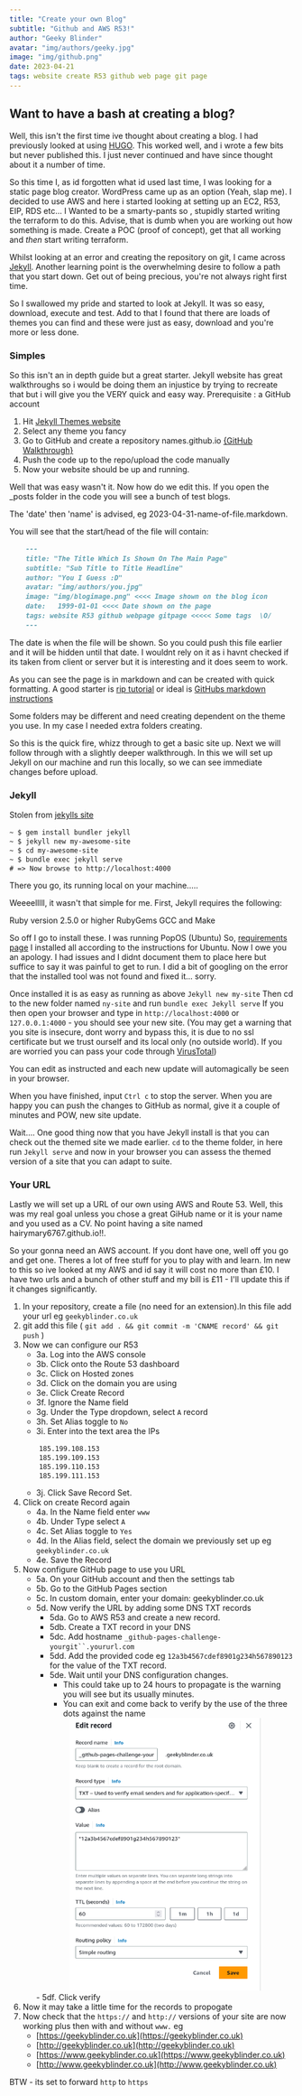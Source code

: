 ```yaml
---
title: "Create your own Blog"
subtitle: "Github and AWS R53!"
author: "Geeky Blinder"
avatar: "img/authors/geeky.jpg"
image: "img/github.png"
date: 2023-04-21
tags: website create R53 github web page git page
---
```


## Want to have a bash at creating a blog?


Well, this isn't the first time ive thought about creating a blog.
I had previously looked at using [HUGO](https://gohugo.io/). This worked well, and i wrote a few bits but never published this. I just never continued and have since thought about it a number of time.

So this time I, as id forgotten what id used last time, I was looking for a static page blog creator. WordPress came up as an option (Yeah, slap me). I decided to use AWS and here i started looking at setting up an EC2, R53, EIP, RDS etc... I Wanted to be a smarty-pants so , stupidly started writing the terraform to do this. Advise, that is dumb when you are working out how something is made. Create a POC (proof of concept), get that all working and _then_ start writing terraform.

Whilst looking at an error and creating the repository on git, I came across [Jekyll](https://jekyllrb.com/). Another learning point is the overwhelming desire to follow a path that you start down. Get out of being precious, you're not always right first time.

So I swallowed my pride and started to look at Jekyll. It was so easy, download, execute and test. Add to that I found that there are loads of themes you can find and these were just as easy, download and you're more or less done.

### Simples

So this isn't an in depth guide but a great starter.
Jekyll website has great walkthroughs so i would be doing them an injustice by trying to recreate that but i will give you the VERY quick and easy way. Prerequisite : a GitHub account
1. Hit [Jekyll Themes website](http://jekyllthemes.org/themes/no-style-please/)
2. Select any theme you fancy
3. Go to GitHub and create a repository names.github.io [{GitHub Walkthrough}](https://pages.github.com/)
4. Push the code up to the repo/upload the code manually
5. Now your website should be up and running.

Well that was easy wasn't it.
Now how do we edit this. If you open the _posts folder in the code you will see a bunch of test blogs.

The 'date' then 'name' is advised, eg 2023-04-31-name-of-file.markdown.

You will see that the start/head of the file will contain:
```markdown
    ---
    title: "The Title Which Is Shown On The Main Page"
    subtitle: "Sub Title to Title Headline"
    author: "You I Guess :D"
    avatar: "img/authors/you.jpg"
    image: "img/blogimage.png" <<<< Image shown on the blog icon
    date:   1999-01-01 <<<< Date shown on the page 
    tags: website R53 github webpage gitpage <<<<< Some tags  \O/
    ---
```
The date is when the file will be shown. So you could push this file earlier and it will be hidden until that date. I wouldnt rely on it as i havnt checked if its taken from client or server but it is interesting and it does seem to work.

As you can see the page is in markdown and can be created with quick formatting. A good starter is [rip tutorial](https://riptutorial.com/markdown) or ideal is [GitHubs markdown instructions](https://docs.github.com/en/get-started/writing-on-github/working-with-advanced-formatting/creating-and-highlighting-code-blocks)

Some folders may be different and need creating dependent on the theme you use. In my case I needed extra folders creating.

So this is the quick fire, whizz through to get a basic site up.
Next we will follow through with a slightly deeper walkthrough. In this we will set up Jekyll on our machine and run this locally, so we can see immediate changes before upload.

### Jekyll

Stolen from [jekylls site](http://jekyllrb.com/)

```
~ $ gem install bundler jekyll
~ $ jekyll new my-awesome-site
~ $ cd my-awesome-site
~ $ bundle exec jekyll serve
# => Now browse to http://localhost:4000 
```
There you go, its running local on your machine.....

Weeeelllll, it wasn't that simple for me.
First, Jekyll requires the following:

 Ruby version 2.5.0 or higher
 RubyGems
 GCC and Make

So off I go to install these. I was running PopOS (Ubuntu)
So, [requirements page](http://jekyllrb.com/docs/installation/#requirements)
I installed all according to the instructions for Ubuntu. Now I owe you an apology. I had issues and I didnt document them to place here but suffice to say it was painful to get to run. I did a bit of googling on the error that the installed tool was not found and fixed it... sorry.

Once installed it is as easy as running as above `Jekyll new my-site`
Then cd to the new folder named `ny-site` and run `bundle exec Jekyll serve`
If you then open your browser and type in `http://localhost:4000` or `127.0.0.1:4000` - you should see your new site. (You may get a warning that you site is insecure, dont worry and bypass this, it is due to no ssl certificate but we trust ourself and its local only (no outside world). If you are worried you can pass your code through [VirusTotal](https://www.virustotal.com/))

You can edit as instructed and each new update will automagically be seen in your browser.

When you have finished, input `Ctrl c` to stop the server.
When you are happy you can push the changes to GitHub as normal, give it a couple of minutes and POW, new site update.

Wait.... One good thing now that you have Jekyll install is that you can check out the themed site we made earlier.
`cd` to the theme folder, in here run `Jekyll serve` and now in your browser you can assess the themed version of a site that you can adapt to suite.


### Your URL

Lastly we will set up a URL of our own using AWS and Route 53.
Well, this was my real goal unless you chose a great GiHub name or it is your name and you used as a CV. No point having a site named hairymary6767.github.io!!.

So your gonna need an AWS account. If you dont have one, well off you go and get one. Theres a lot of free stuff for you to play with and learn. Im new to this so ive looked at my AWS and id say it will cost no more than £10. 
I have two urls and a bunch of other stuff and my bill is £11 - I'll update this if it changes significantly.

1. In your repository, create a file (no need for an extension).In this file add your url eg `geekyblinder.co.uk`
2. git add this file ( `git add . && git commit -m 'CNAME record' && git push` )
3. Now we can configure our R53
    - 3a. Log into the AWS console
    - 3b. Click onto the Route 53 dashboard
    - 3c. Click on Hosted zones
    - 3d. Click on the domain you are using
    - 3e. Click Create Record
    - 3f. Ignore the Name field
    - 3g. Under the Type dropdown, select `A` record
    - 3h. Set Alias toggle to `No`
    - 3i. Enter into the text area the IPs 
    ```
        185.199.108.153 
        185.199.109.153 
        185.199.110.153 
        185.199.111.153
    ```
    - 3j. Click Save Record Set.
4. Click on create Record again
    - 4a. In the Name field enter `www`
    - 4b. Under Type select `A`
    - 4c. Set Alias toggle to `Yes`
    - 4d. In the Alias field, select the domain we previously set up eg `geekyblinder.co.uk`
    - 4e. Save the Record
5. Now configure GitHub page to use you URL
    - 5a. On your GitHub account and then the settings tab
    - 5b. Go to the GitHub Pages section
    - 5c. In custom domain, enter your domain: geekyblinder.co.uk
    - 5d. Now verify the URL by adding some DNS TXT records
        - 5da. Go to AWS R53 and create a new record.
        - 5db. Create a TXT record in your DNS
        - 5dc. Add hostname `_github-pages-challenge-yourgit``.yoururl.com`
        - 5dd. Add the provided code eg `12a3b4567cdef8901g234h567890123` for the value of the TXT record.
        - 5de. Wait until your DNS configuration changes.
            -  This could take up to 24 hours to propagate is the warning you will see but its usually minutes.
            - You can exit and come back to verify by the use of the three dots against the name
        <center><img alt="github challenge record" src="img/githubrecordchallenge.png" width="340"/></center>
        - 5df. Click verify
6. Now it may take a little time for the records to propogate
7. Now check that the `https://` and `http://` versions of your site are now working plus then with and without `www.`
    eg  
    - [https://geekyblinder.co.uk](https://geekyblinder.co.uk)
    - [http://geekyblinder.co.uk](http://geekyblinder.co.uk)
    - [https://www.geekyblinder.co.uk](https://www.geekyblinder.co.uk)
    - [http://www.geekyblinder.co.uk](http://www.geekyblinder.co.uk)

BTW - its set to forward `http` to `https`